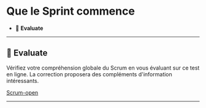 # Que le Sprint commence

* 🔖 **Evaluate**

___

## 📑 Evaluate

Vérifiez votre compréhension globale du Scrum en vous évaluant sur ce test en ligne. La correction proposera des compléments d'information intéressants.

[Scrum-open](https://www.scrum.org/open-assessments/scrum-open)

___